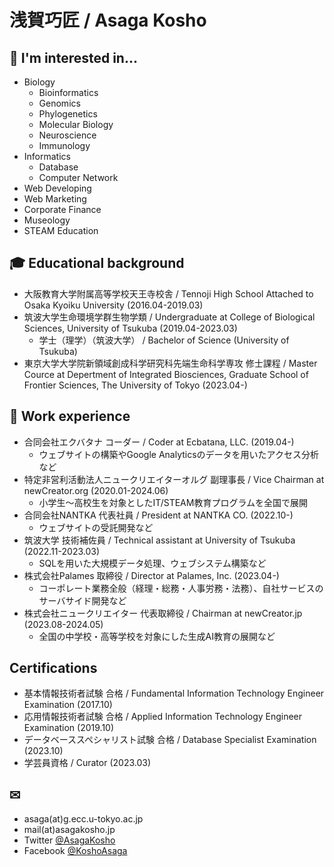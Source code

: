 # 浅賀巧匠 / Asaga Kosho 

## 🌱 I'm interested in...
- Biology
  - Bioinformatics
  - Genomics
  - Phylogenetics
  - Molecular Biology
  - Neuroscience
  - Immunology
- Informatics
  - Database
  - Computer Network
- Web Developing
- Web Marketing
- Corporate Finance
- Museology
- STEAM Education

## 🎓️ Educational background
- 大阪教育大学附属高等学校天王寺校舎 / Tennoji High School Attached to Osaka Kyoiku University (2016.04-2019.03)
- 筑波大学生命環境学群生物学類 / Undergraduate at College of Biological Sciences, University of Tsukuba (2019.04-2023.03)
  - 学士（理学）（筑波大学） / Bachelor of Science (University of Tsukuba)
- 東京大学大学院新領域創成科学研究科先端生命科学専攻 修士課程 / Master Cource at Depertment of Integrated Biosciences, Graduate School of Frontier Sciences, The University of Tokyo (2023.04-)

## 💼 Work experience
- 合同会社エクバタナ コーダー / Coder at Ecbatana, LLC. (2019.04-)
  - ウェブサイトの構築やGoogle Analyticsのデータを用いたアクセス分析など
- 特定非営利活動法人ニュークリエイターオルグ 副理事長 / Vice Chairman at newCreator.org (2020.01-2024.06)
  - 小学生～高校生を対象としたIT/STEAM教育プログラムを全国で展開
- 合同会社NANTKA 代表社員 / President at NANTKA CO. (2022.10-)
  - ウェブサイトの受託開発など
- 筑波大学 技術補佐員 / Technical assistant at University of Tsukuba (2022.11-2023.03)
  - SQLを用いた大規模データ処理、ウェブシステム構築など
- 株式会社Palames 取締役 / Director at Palames, Inc. (2023.04-)
  - コーポレート業務全般（経理・総務・人事労務・法務）、自社サービスのサーバサイド開発など
- 株式会社ニュークリエイター 代表取締役 / Chairman at newCreator.jp (2023.08-2024.05)
  - 全国の中学校・高等学校を対象にした生成AI教育の展開など

## Certifications
- 基本情報技術者試験 合格 / Fundamental Information Technology Engineer Examination (2017.10)
- 応用情報技術者試験 合格 / Applied Information Technology Engineer Examination (2019.10)
- データベーススペシャリスト試験 合格 / Database Specialist Examination (2023.10)
- 学芸員資格 / Curator (2023.03)

## ✉
- asaga(at)g.ecc.u-tokyo.ac.jp
- mail(at)asagakosho.jp
- Twitter [@AsagaKosho](https://twitter.com/AsagaKosho)
- Facebook [@KoshoAsaga](https://facebook.com/KoshoAsaga)

<!--
**AsagaKosho/AsagaKosho** is a ✨ _special_ ✨ repository because its `README.md` (this file) appears on your GitHub profile.

Here are some ideas to get you started:

- 🔭 I’m currently working on ...
- 🌱 I’m currently learning ...
- 👯 I’m looking to collaborate on ...
- 🤔 I’m looking for help with ...
- 💬 Ask me about ...
- 📫 How to reach me: ...
- 😄 Pronouns: ...
- ⚡ Fun fact: ...
-->
